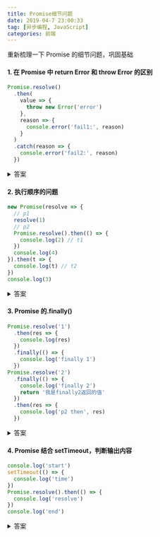 ```yaml
---
title: Promise细节问题
date: 2019-04-7 23:00:33
tag: [异步编程, JavaScript]
categories: 前端
---
```


重新梳理一下 Promise 的细节问题，巩固基础

<!-- more -->

#### 1. 在 Promise 中 return Error 和 throw Error 的区别

```js
Promise.resolve()
  .then(
    value => {
      throw new Error('error')
    },
    reason => {
      console.error('fail1:', reason)
    }
  )
  .catch(reason => {
    console.error('fail2:', reason)
  })
```

<details>
<summary>答案</summary>

.then 可以接收两个参数：[.then(onResolved, onRejected)](https://developer.mozilla.org/zh-CN/docs/Web/JavaScript/Reference/Global_Objects/Promise/then#%E5%8F%82%E6%95%B0)

.catch 是.then 的语法糖：.then(onRejected)相当于.then(null, onRejected)

**return 一个 Error 不会被 catch 捕获到**

**但是 throw 一个 Error 会被 catch 到**

所以输出结果是：

```js
fail2: Error: error at ....
```

</details>

#### 2. 执行顺序的问题

```js
new Promise(resolve => {
  // p1
  resolve(1)
  // p2
  Promise.resolve().then(() => {
    console.log(2) // t1
  })
  console.log(4)
}).then(t => {
  console.log(t) // t2
})
console.log(3)
```

<details>
<summary>答案</summary>

解析：

1. 在构造函数内部，执行到 p1 的 resolve(1)，这时候 p1 的状态更改为 resolve
2. 遇到 p2 的 resolve()，这时候 p2 的状态更改为 resolve，然后遇到了 p2 的 then 函数，推入到微任务的队列
3. new Promise(fn)，fn 立即执行，所以先输出 4；
4. 这时候执行到了 p1 的 then 函数，推入到微任务的队列
5. 完成执行 console.log(3)后，宏任务结束，然后微任务队列中的任务 t1、t2 依次执行，所以输出 3、2、1；

所以输出结果是：

```js
// 4 3 2 1
```

</details>

#### 3. Promise 的.finally()

```js
Promise.resolve('1')
  .then(res => {
    console.log(res)
  })
  .finally(() => {
    console.log('finally 1')
  })
Promise.resolve('2')
  .finally(() => {
    console.log('finally 2')
    return '我是finally2返回的值'
  })
  .then(res => {
    console.log('p2 then', res)
  })
```

<details>
<summary>答案</summary>

```js
1
finally 2
finally 1
p2 then 2
```

</details>

#### 4. Promise 结合 setTimeout，判断输出内容

```js
console.log('start')
setTimeout(() => {
  console.log('time')
})
Promise.resolve().then(() => {
  console.log('resolve')
})
console.log('end')
```

<details>
<summary>答案</summary>

这种其实还是很好得出正确答案的，要明确宏任务和微任务执行时机即可

1. 刚开始整个脚本作为一个宏任务来执行，对于同步代码直接压入执行栈进行执行，因此先打印出 start 和 end。
2. setTimout 作为一个宏任务被放入宏任务队列(下一个)
3. Promise.then 作为一个微任务被放入微任务队列
4. 本次宏任务执行完，检查微任务，发现 Promise.then，执行它
5. 接下来进入下一个宏任务，发现 setTimeout，执行。

```js
'start'
'end'
'resolve'
'time'
```

</details>
